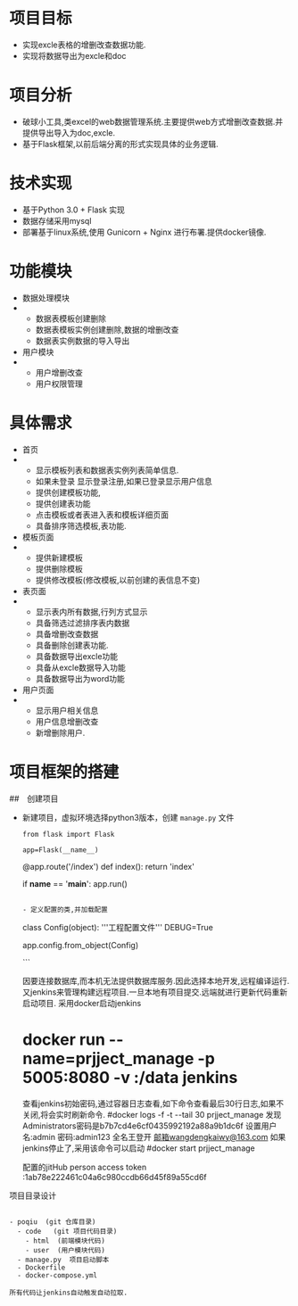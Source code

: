 # 项目目标

- 实现excle表格的增删改查数据功能.
- 实现将数据导出为excle和doc

# 项目分析

- 破球小工具,类excel的web数据管理系统.主要提供web方式增删改查数据.并提供导出导入为doc,excle.
- 基于Flask框架,以前后端分离的形式实现具体的业务逻辑.

# 技术实现

- 基于Python 3.0 + Flask 实现
- 数据存储采用mysql
- 部署基于linux系统,使用 Gunicorn + Nginx 进行布署.提供docker镜像.

# 功能模块

- 数据处理模块
- - 数据表模板创建删除
  - 数据表模板实例创建删除,数据的增删改查
  - 数据表实例数据的导入导出
- 用户模块
- - 用户增删改查
  - 用户权限管理

# 具体需求

- 首页
- - 显示模板列表和数据表实例列表简单信息.
  - 如果未登录 显示登录注册,如果已登录显示用户信息
  - 提供创建模板功能,
  - 提供创建表功能
  - 点击模板或者表进入表和模板详细页面
  - 具备排序筛选模板,表功能.
- 模板页面
- - 提供新建模板
  - 提供删除模板
  - 提供修改模板(修改模板,以前创建的表信息不变)
- 表页面
- - 显示表内所有数据,行列方式显示
  - 具备筛选过滤排序表内数据
  - 具备增删改查数据
  - 具备删除创建表功能.
  - 具备数据导出excle功能
  - 具备从excle数据导入功能
  - 具备数据导出为word功能
- 用户页面
- - 显示用户相关信息
  - 用户信息增删改查
  - 新增删除用户.

# 项目框架的搭建

##　创建项目

- 新建项目，虚拟环境选择python3版本，创建 `manage.py` 文件

  ```
  from flask import Flask

  app=Flask(__name__)
  ```


  @app.route('/index')
  def index():
      return 'index'



  if __name__ == '__main__':
      app.run()
  ```

  - 定义配置的类,并加载配置

  ```
    class Config(object):
        '''工程配置文件'''
        DEBUG=True


    app.config.from_object(Config)

    ​```

    因要连接数据库,而本机无法提供数据库服务.因此选择本地开发,远程编译运行.又jenkins来管理构建远程项目.一旦本地有项目提交.远端就进行更新代码重新启动项目.
    采用docker启动jenkins
    # docker run --name=prjject_manage -p 5005:8080 -v :/data jenkins 
    查看jenkins初始密码,通过容器日志查看,如下命令查看最后30行日志,如果不关闭,将会实时刷新命令.
    #docker logs -f -t --tail 30 prjject_manage
    发现Administrators密码是b7b7cd4e6cf0435992192a88a9b1dc6f
    设置用户名:admin 密码:admin123 全名王登开 邮箱wangdengkaiwy@163.com
    如果jenkins停止了,采用该命令可以启动
    #docker start prjject_manage
    
    配置的jitHub  person access token :1ab78e222461c04a6c980ccdb66d45f89a55cd6f
    

项目目录设计

```

- poqiu  (git 仓库目录)
  - code   (git 项目代码目录)
    - html  (前端模块代码)
    - user  (用户模块代码)
  - manage.py  项目启动脚本
  - Dockerfile  
  - docker-compose.yml

所有代码让jenkins自动触发自动拉取.
```



